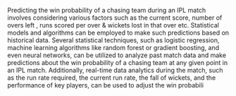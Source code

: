 Predicting the win probability of a chasing team during an IPL match involves considering various factors such as the current score, number of overs left , runs scored per over & wickets lost in that over etc.
Statistical models and algorithms can be employed to make such predictions based on historical data.
Several statistical techniques, such as logistic regression, machine learning algorithms like random forest or gradient boosting, and even neural networks, can be utilized to analyze past match data and make predictions about the win probability of a chasing team at any given point in an IPL match.
Additionally, real-time data analytics during the match, such as the run rate required, the current run rate, the fall of wickets, and the performance of key players, can be used to adjust the win probabili
